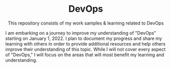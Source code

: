 <h1 align="center">DevOps</h1>

<p align="center">This repository consists of my work samples & learning related to DevOps</p>

I am embarking on a journey to improve my understanding of "DevOps" starting on January 1, 2022. I plan to document my progress and share my learning with others in order to provide additional resources and help others improve their understanding of this topic. While I will not cover every aspect of "DevOps," I will focus on the areas that will most benefit my learning and understanding.
